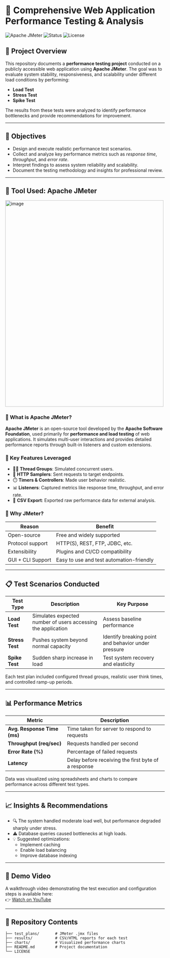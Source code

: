# 🧪 Comprehensive Web Application Performance Testing & Analysis

![Apache JMeter](https://img.shields.io/badge/Apache%20JMeter-v5.6%2B-orange?logo=apache&logoColor=white)
![Status](https://img.shields.io/badge/Status-Completed-brightgreen)
![License](https://img.shields.io/badge/License-MIT-blue)

## 📝 Project Overview
This repository documents a **performance testing project** conducted on a publicly accessible web application using **Apache JMeter**. The goal was to evaluate system stability, responsiveness, and scalability under different load conditions by performing:

- **Load Test**
- **Stress Test**
- **Spike Test**

The results from these tests were analyzed to identify performance bottlenecks and provide recommendations for improvement.

---

## 🎯 Objectives
- Design and execute realistic performance test scenarios.
- Collect and analyze key performance metrics such as *response time*, *throughput*, and *error rate*.
- Interpret findings to assess system reliability and scalability.
- Document the testing methodology and insights for professional review.

---

## 🧰 Tool Used: Apache JMeter

<img width="500" height="650" alt="image" src="https://github.com/user-attachments/assets/f9c49813-b859-4d18-8674-243f1085f6ae" />


### 📘 What is Apache JMeter?
**Apache JMeter** is an open-source tool developed by the **Apache Software Foundation**, used primarily for **performance and load testing** of web applications. It simulates multi-user interactions and provides detailed performance reports through built-in listeners and custom extensions.

### 🔧 Key Features Leveraged
- 🧍‍♂️ **Thread Groups**: Simulated concurrent users.
- 🔁 **HTTP Samplers**: Sent requests to target endpoints.
- ⏱️ **Timers & Controllers**: Made user behavior realistic.
- 📊 **Listeners**: Captured metrics like response time, throughput, and error rate.
- 📁 **CSV Export**: Exported raw performance data for external analysis.

### 🧩 Why JMeter?
| Reason | Benefit |
|--------|---------|
| Open-source | Free and widely supported |
| Protocol support | HTTP(S), REST, FTP, JDBC, etc. |
| Extensibility | Plugins and CI/CD compatibility |
| GUI + CLI Support | Easy to use and test automation-friendly |

---

## 📋 Test Scenarios Conducted
| Test Type | Description | Key Purpose |
|------------|-------------|--------------|
| **Load Test** | Simulates expected number of users accessing the application | Assess baseline performance |
| **Stress Test** | Pushes system beyond normal capacity | Identify breaking point and behavior under pressure |
| **Spike Test** | Sudden sharp increase in load | Test system recovery and elasticity |

Each test plan included configured thread groups, realistic user think times, and controlled ramp-up periods.

---

## 📊 Performance Metrics
| Metric | Description |
|---------|-------------|
| **Avg. Response Time (ms)** | Time taken for server to respond to requests |
| **Throughput (req/sec)** | Requests handled per second |
| **Error Rate (%)** | Percentage of failed requests |
| **Latency** | Delay before receiving the first byte of a response |

Data was visualized using spreadsheets and charts to compare performance across different test types.

---

## 📈 Insights & Recommendations
- 🔍 The system handled moderate load well, but performance degraded sharply under stress.
- ⚠️ Database queries caused bottlenecks at high loads.
- 💡 Suggested optimizations:
  - Implement caching
  - Enable load balancing
  - Improve database indexing

---

## 🎥 Demo Video
A walkthrough video demonstrating the test execution and configuration steps is available here:  
👉 [Watch on YouTube](https://youtube.com/your-video-link)

---

## 💼 Repository Contents
```plaintext
├── test_plans/       # JMeter .jmx files
├── results/          # CSV/HTML reports for each test
├── charts/           # Visualized performance charts
├── README.md         # Project documentation
└── LICENSE
